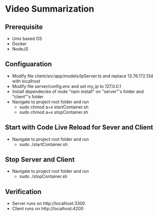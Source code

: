 # Video Summarization

## Prerequisite
- Unix based OS
- Docker
- NodeJS

## Configuaration
- Modify file client/src/app/models/IpServer.ts and replace 13.76.172.134 with localhost
- Modify file server/config.env and set my_ip to 127.0.0.1
- Install dependecies of node "npm install" on "server"'s folder and "client"'s folder
- Navigate to project root folder and run 
    - sudo chmod a+x startContainer.sh
    - sudo chmod a+x stopContainer.sh

## Start with Code Live Reload for Sever and Client
- Navigate to project root folder and run 
    - sudo ./startContainer.sh

## Stop Server and Client
- Navigate to project root folder and run 
    - sudo ./stopContainer.sh

## Verification
- Server runs on http://localhost:3300
- Client runs on http://localhost:4200
